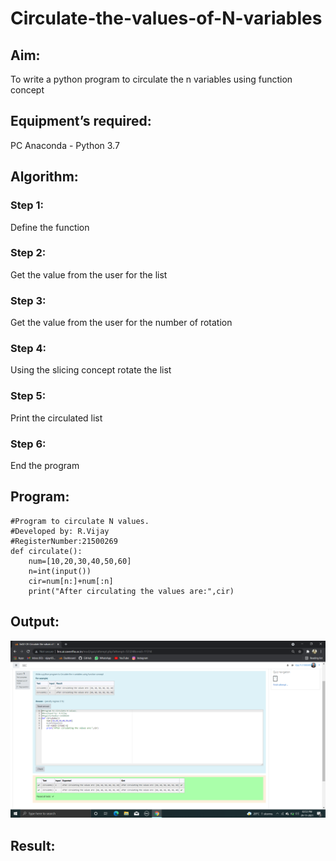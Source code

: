 # Circulate-the-values-of-N-variables
## Aim:
To write a python program to circulate the n variables using function concept
## Equipment’s required:
PC
Anaconda - Python 3.7
## Algorithm: 
### Step 1:
 Define the function
### Step 2:
Get the value from the user for the list 
### Step 3: 
Get the value from the user for the number of rotation
### Step 4: 
Using the slicing concept rotate the list
### Step 5:
Print the circulated list
### Step 6: 
End the program
## Program:
~~~
#Program to circulate N values.
#Developed by: R.Vijay
#RegisterNumber:21500269
def circulate():
    num=[10,20,30,40,50,60]
    n=int(input())
    cir=num[n:]+num[:n]
    print("After circulating the values are:",cir)
~~~

## Output:
![output](https://github.com/vijay21500269/Circulate-the-values-of-N-variables/blob/main/circulate%20N%20values.png?raw=true)

## Result:
